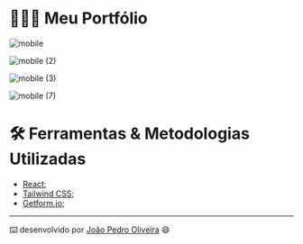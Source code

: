 # 👨🏻‍💻 Meu Portfólio

![mobile](https://user-images.githubusercontent.com/99822908/194515974-5651ed60-6a62-4141-a8ed-84547cbb2fd4.png)

![mobile (2)](https://user-images.githubusercontent.com/99822908/194516024-f3c24fe4-e0ae-4430-88c8-3072fdc47a23.png)

![mobile (3)](https://user-images.githubusercontent.com/99822908/194516042-1c32e51a-7957-45e9-90e6-f63cdf5d658e.png)

![mobile (7)](https://user-images.githubusercontent.com/99822908/194517035-1fb0d8e1-1035-4d32-a71a-f072de531aff.png)

# 🛠 Ferramentas & Metodologias Utilizadas

* [React](https://pt-br.reactjs.org/);
* [Tailwind CSS](https://tailwindcss.com/);
* [Getform.io](https://getform.io/);

---
⌨️ desenvolvido por [João Pedro Oliveira](https://www.linkedin.com/in/jpoliveira7/) 😄
